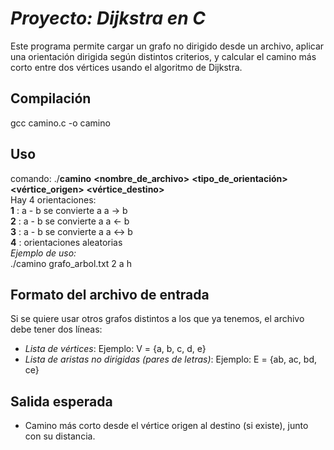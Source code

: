 # *Proyecto: Dijkstra en C*
Este programa permite cargar un grafo no dirigido desde un archivo, aplicar una orientación dirigida según distintos criterios, y calcular el camino más corto entre dos vértices usando el algoritmo de Dijkstra.
## Compilación 
gcc camino.c -o camino 
## Uso
comando:  ./**camino** **<nombre_de_archivo>** **<tipo_de_orientación>** **<vértice_origen>** **<vértice_destino>**  
 Hay 4 orientaciones:  
    **1** : a - b se convierte a a -> b  
    **2** : a - b se convierte a a <- b  
    **3** : a - b se convierte a a <-> b  
    **4** : orientaciones aleatorias  
*Ejemplo de uso:*  
./camino grafo_arbol.txt 2 a h  
## Formato del archivo de entrada
Si se quiere usar otros grafos distintos a los que ya tenemos, el archivo debe tener dos líneas:
- *Lista de vértices*:
Ejemplo: V = {a, b, c, d, e}
- *Lista de aristas no dirigidas (pares de letras)*:
Ejemplo: E = {ab, ac, bd, ce}


## Salida esperada
- Camino más corto desde el vértice origen al destino (si existe), junto con su distancia.


